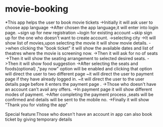 # movie-booking
*This app helps the user to book movie tickets
->Initially it will ask user to choose app language
->After chosen the app language,it will enter into login page.
   ~sign up for new registration
   ~login for existing account
   ~skip sign up for the one who doesn't want to create account.
->selecting city
->It will show list of movies,upon selecting the movie it will show movie details.
->when clicking the "book ticket" it will show the available dates and list of theatres where the movie is screening now.
->Then it will ask for no of seats
->Then it will show the seating arrangement to selected desired seats.
->Then it will show food suggestion
->After selecting the seats and foods(optional) ,"pay now" option will be enabled and clicking that option will direct the user to two different page
   ~it will direct the user to payment page if they have already logged in.
   ~it will direct the user to the user details page before it enters the payment page .
->Those who doesn't have an account can't avail any offers.
->In payment page it will show different modes of payment.
->After completing the payment process ,seats will be confirmed and details will be sent to the mobile no.
->Finally it will show "Thank you for visting the app"

Special feature:Those who doesn't have an account in app can also book ticket by giving temporary details 